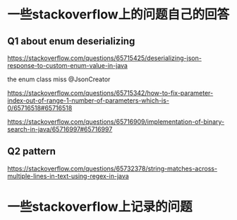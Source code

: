 # 一些stackoverflow上的问题自己的回答

## Q1 about enum deserializing

https://stackoverflow.com/questions/65715425/deserializing-json-response-to-custom-enum-value-in-java

the enum class miss @JsonCreator









https://stackoverflow.com/questions/65715342/how-to-fix-parameter-index-out-of-range-1-number-of-parameters-which-is-0/65716518#65716518



https://stackoverflow.com/questions/65716909/implementation-of-binary-search-in-java/65716997#65716997



## Q2 pattern

https://stackoverflow.com/questions/65732378/string-matches-across-multiple-lines-in-text-using-regex-in-java



# 一些stackoverflow上记录的问题

